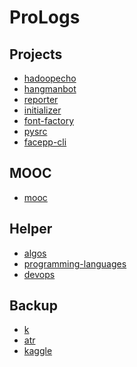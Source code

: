 ProLogs
=================================

Projects
-----------------------

- [hadoopecho](https://github.com/kwailamchan/hadoopeco)
- [hangmanbot](https://github.com/kwailamchan/hangmanbot)
- [reporter](https://github.com/kwailamchan/reporter)
- [initializer](https://github.com/kwailamchan/initializer)
- [font-factory](https://github.com/kwailamchan/font-factory)
- [pysrc](https://github.com/kwailamchan/pysrc)
- [facepp-cli](https://github.com/kwailamchan/facepp-cli)


MOOC
-----------------------

- [mooc](https://github.com/kwailamchan/mooc)

Helper
-----------------------

- [algos](https://github.com/kwailamchan/algos)
- [programming-languages](https://github.com/kwailamchan/programming-languages)
- [devops](https://github.com/kwailamchan/devops)


Backup
-----------------------

- [k](https://github.com/kwailamchan/k)
- [atr](https://github.com/kwailamchan/atr)
- [kaggle](https://github.com/kwailamchan/kaggle)
